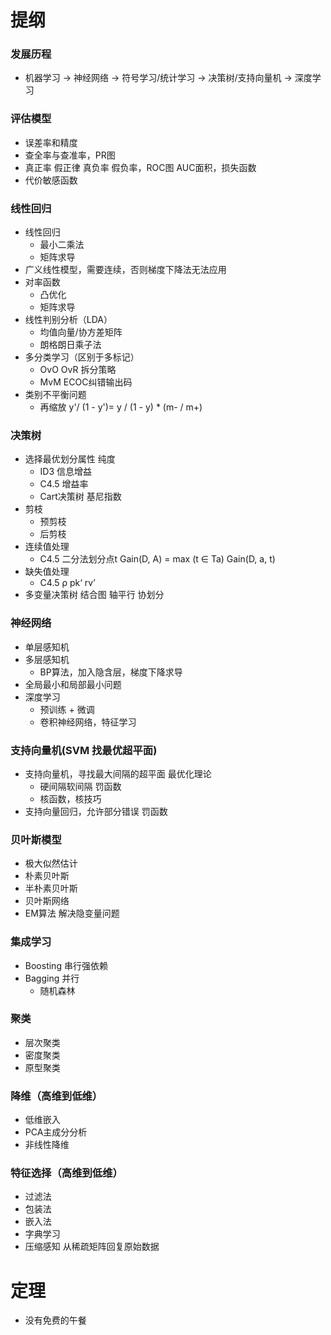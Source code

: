 # 提纲

### 发展历程
  * 机器学习 -> 神经网络 -> 符号学习/统计学习 -> 决策树/支持向量机 -> 深度学习


### 评估模型
  * 误差率和精度
  * 查全率与查准率，PR图
  * 真正率 假正律 真负率 假负率，ROC图 AUC面积，损失函数
  * 代价敏感函数


### 线性回归
  * 线性回归
    * 最小二乘法
    * 矩阵求导
  * 广义线性模型，需要连续，否则梯度下降法无法应用
  * 对率函数
    * 凸优化
    * 矩阵求导
  * 线性判别分析（LDA）
    * 均值向量/协方差矩阵
    * 朗格朗日乘子法
  * 多分类学习（区别于多标记）
    * OvO OvR 拆分策略
    * MvM ECOC纠错输出码
  * 类别不平衡问题
    * 再缩放 y'/ (1 - y')= y / (1 - y) * (m- / m+)


### 决策树
  * 选择最优划分属性 纯度
    * ID3 信息增益
    * C4.5 增益率
    * Cart决策树 基尼指数
  * 剪枝
    * 预剪枝
    * 后剪枝
  * 连续值处理
    * C4.5 二分法划分点t Gain(D, A) = max (t ∈ Ta) Gain(D, a, t)
  * 缺失值处理
    * C4.5 ρ pk‘ rv’
  * 多变量决策树 结合图 轴平行 协划分


### 神经网络
  * 单层感知机
  * 多层感知机
    * BP算法，加入隐含层，梯度下降求导
  * 全局最小和局部最小问题
  * 深度学习
    * 预训练 + 微调
    * 卷积神经网络，特征学习

### 支持向量机(SVM 找最优超平面)
  * 支持向量机，寻找最大间隔的超平面 最优化理论
    * 硬间隔软间隔 罚函数
    * 核函数，核技巧
  * 支持向量回归，允许部分错误 罚函数

### 贝叶斯模型
  * 极大似然估计
  * 朴素贝叶斯
  * 半朴素贝叶斯
  * 贝叶斯网络
  * EM算法 解决隐变量问题

### 集成学习
  * Boosting 串行强依赖
  * Bagging 并行
    * 随机森林

### 聚类
* 层次聚类
* 密度聚类
* 原型聚类 


### 降维（高维到低维）
* 低维嵌入
* PCA主成分分析
* 非线性降维

### 特征选择（高维到低维）
  * 过滤法
  * 包装法
  * 嵌入法
  * 字典学习
  * 压缩感知 从稀疏矩阵回复原始数据




# 定理
  * 没有免费的午餐